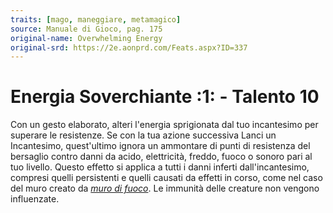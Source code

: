```yaml
---
traits: [mago, maneggiare, metamagico]
source: Manuale di Gioco, pag. 175
original-name: Overwhelming Energy
original-srd: https://2e.aonprd.com/Feats.aspx?ID=337
---
```


# Energia Soverchiante :1: - Talento 10

Con un gesto elaborato, alteri l'energia sprigionata dal tuo incantesimo per
superare le resistenze. Se con la tua azione successiva Lanci un Incantesimo,
quest'ultimo ignora un ammontare di punti di resistenza del bersaglio contro
danni da acido, elettricità, freddo, fuoco o sonoro pari al tuo livello. Questo
effetto si applica a tutti i danni inferti dall'incantesimo, compresi quelli
persistenti e quelli causati da effetti in corso, come nel caso del muro creato
da _[muro di fuoco](/incantesimi/muro-di-fuoco)_. Le immunità delle creature non
vengono influenzate.
